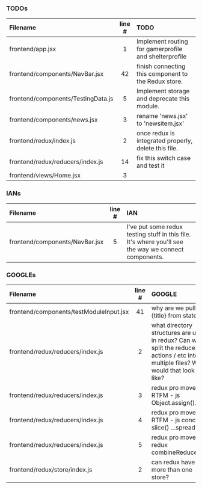 ### TODOs
| Filename | line # | TODO
|:------|:------:|:------
| frontend/app.jsx | 1 | Implement routing for gamerprofile and shelterprofile
| frontend/components/NavBar.jsx | 42 | finish connecting this component to the Redux store.
| frontend/components/TestingData.js | 5 | Implement storage and deprecate this module.
| frontend/components/news.jsx | 3 | rename 'news.jsx' to 'newsitem.jsx'
| frontend/redux/index.js | 2 | once redux is integrated properly, delete this file.
| frontend/redux/reducers/index.js | 14 | fix this switch case and test it
| frontend/views/Home.jsx | 3 | 

### IANs
| Filename | line # | IAN
|:------|:------:|:------
| frontend/components/NavBar.jsx | 5 | I've put some redux testing stuff in this file.  It's where you'll see the way we connect components.

### GOOGLEs
| Filename | line # | GOOGLE
|:------|:------:|:------
| frontend/components/testModuleInput.jsx | 41 | why are we pulling {title} from state?
| frontend/redux/reducers/index.js | 2 | what directory structures are used in redux?  Can we split the reducers / actions / etc into multiple files?  What would that look like?
| frontend/redux/reducers/index.js | 3 | redux pro move - RTFM - js Object.assign().
| frontend/redux/reducers/index.js | 4 | redux pro move - RTFM - js concat() slice() ...spread
| frontend/redux/reducers/index.js | 5 | redux pro move - redux combineReducers()
| frontend/redux/store/index.js | 2 | can redux have more than one store?